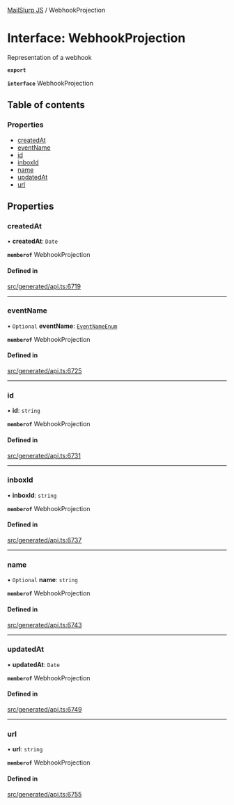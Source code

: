 [MailSlurp JS](../README.md) / WebhookProjection

# Interface: WebhookProjection

Representation of a webhook

**`export`**

**`interface`** WebhookProjection

## Table of contents

### Properties

- [createdAt](WebhookProjection.md#createdat)
- [eventName](WebhookProjection.md#eventname)
- [id](WebhookProjection.md#id)
- [inboxId](WebhookProjection.md#inboxid)
- [name](WebhookProjection.md#name)
- [updatedAt](WebhookProjection.md#updatedat)
- [url](WebhookProjection.md#url)

## Properties

### createdAt

• **createdAt**: `Date`

**`memberof`** WebhookProjection

#### Defined in

[src/generated/api.ts:6719](https://github.com/mailslurp/mailslurp-client/blob/1460b4d/src/generated/api.ts#L6719)

___

### eventName

• `Optional` **eventName**: [`EventNameEnum`](../enums/WebhookProjection.EventNameEnum.md)

**`memberof`** WebhookProjection

#### Defined in

[src/generated/api.ts:6725](https://github.com/mailslurp/mailslurp-client/blob/1460b4d/src/generated/api.ts#L6725)

___

### id

• **id**: `string`

**`memberof`** WebhookProjection

#### Defined in

[src/generated/api.ts:6731](https://github.com/mailslurp/mailslurp-client/blob/1460b4d/src/generated/api.ts#L6731)

___

### inboxId

• **inboxId**: `string`

**`memberof`** WebhookProjection

#### Defined in

[src/generated/api.ts:6737](https://github.com/mailslurp/mailslurp-client/blob/1460b4d/src/generated/api.ts#L6737)

___

### name

• `Optional` **name**: `string`

**`memberof`** WebhookProjection

#### Defined in

[src/generated/api.ts:6743](https://github.com/mailslurp/mailslurp-client/blob/1460b4d/src/generated/api.ts#L6743)

___

### updatedAt

• **updatedAt**: `Date`

**`memberof`** WebhookProjection

#### Defined in

[src/generated/api.ts:6749](https://github.com/mailslurp/mailslurp-client/blob/1460b4d/src/generated/api.ts#L6749)

___

### url

• **url**: `string`

**`memberof`** WebhookProjection

#### Defined in

[src/generated/api.ts:6755](https://github.com/mailslurp/mailslurp-client/blob/1460b4d/src/generated/api.ts#L6755)
